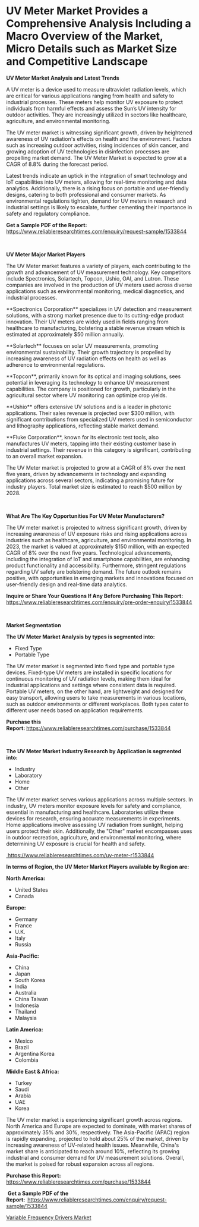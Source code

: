 <p><h1>UV Meter Market Provides a Comprehensive Analysis Including a Macro Overview of the Market, Micro Details such as Market Size and Competitive Landscape</h1></p><p><strong>UV Meter Market Analysis and Latest Trends</strong></p>
<p><p>A UV meter is a device used to measure ultraviolet radiation levels, which are critical for various applications ranging from health and safety to industrial processes. These meters help monitor UV exposure to protect individuals from harmful effects and assess the Sun’s UV intensity for outdoor activities. They are increasingly utilized in sectors like healthcare, agriculture, and environmental monitoring.</p><p>The UV meter market is witnessing significant growth, driven by heightened awareness of UV radiation's effects on health and the environment. Factors such as increasing outdoor activities, rising incidences of skin cancer, and growing adoption of UV technologies in disinfection processes are propelling market demand. The UV Meter Market is expected to grow at a CAGR of 8.8% during the forecast period. </p><p>Latest trends indicate an uptick in the integration of smart technology and IoT capabilities into UV meters, allowing for real-time monitoring and data analytics. Additionally, there is a rising focus on portable and user-friendly designs, catering to both professional and consumer markets. As environmental regulations tighten, demand for UV meters in research and industrial settings is likely to escalate, further cementing their importance in safety and regulatory compliance.</p></p>
<p><strong>Get a Sample PDF of the Report:&nbsp;</strong> <a href="https://www.reliableresearchtimes.com/enquiry/request-sample/1533844?utm_campaign=1994&utm_medium=2&utm_source=Github&utm_content=ia&utm_term=17022025&utm_id=uv-meter">https://www.reliableresearchtimes.com/enquiry/request-sample/1533844</a></p>
<p>&nbsp;</p>
<p><strong>UV Meter Major Market Players</strong></p>
<p><p>The UV Meter market features a variety of players, each contributing to the growth and advancement of UV measurement technology. Key competitors include Spectronics, Solartech, Topcon, Ushio, OAI, and Lutron. These companies are involved in the production of UV meters used across diverse applications such as environmental monitoring, medical diagnostics, and industrial processes.</p><p>**Spectronics Corporation** specializes in UV detection and measurement solutions, with a strong market presence due to its cutting-edge product innovation. Their UV meters are widely used in fields ranging from healthcare to manufacturing, bolstering a stable revenue stream which is estimated at approximately $50 million annually.</p><p>**Solartech** focuses on solar UV measurements, promoting environmental sustainability. Their growth trajectory is propelled by increasing awareness of UV radiation effects on health as well as adherence to environmental regulations.</p><p>**Topcon**, primarily known for its optical and imaging solutions, sees potential in leveraging its technology to enhance UV measurement capabilities. The company is positioned for growth, particularly in the agricultural sector where UV monitoring can optimize crop yields.</p><p>**Ushio** offers extensive UV solutions and is a leader in photonic applications. Their sales revenue is projected over $300 million, with significant contributions from specialized UV meters used in semiconductor and lithography applications, reflecting stable market demand.</p><p>**Fluke Corporation**, known for its electronic test tools, also manufactures UV meters, tapping into their existing customer base in industrial settings. Their revenue in this category is significant, contributing to an overall market expansion.</p><p>The UV Meter market is projected to grow at a CAGR of 8% over the next five years, driven by advancements in technology and expanding applications across several sectors, indicating a promising future for industry players. Total market size is estimated to reach $500 million by 2028.</p></p>
<p>&nbsp;</p>
<p><strong>What Are The Key Opportunities For UV Meter Manufacturers?</strong></p>
<p><p>The UV meter market is projected to witness significant growth, driven by increasing awareness of UV exposure risks and rising applications across industries such as healthcare, agriculture, and environmental monitoring. In 2023, the market is valued at approximately $150 million, with an expected CAGR of 8% over the next five years. Technological advancements, including the integration of IoT and smartphone capabilities, are enhancing product functionality and accessibility. Furthermore, stringent regulations regarding UV safety are bolstering demand. The future outlook remains positive, with opportunities in emerging markets and innovations focused on user-friendly design and real-time data analytics.</p></p>
<p><strong>Inquire or Share Your Questions If Any Before Purchasing This Report:</strong> <a href="https://www.reliableresearchtimes.com/enquiry/pre-order-enquiry/1533844?utm_campaign=1994&utm_medium=2&utm_source=Github&utm_content=ia&utm_term=17022025&utm_id=uv-meter">https://www.reliableresearchtimes.com/enquiry/pre-order-enquiry/1533844</a></p>
<p>&nbsp;</p>
<p><strong>Market Segmentation</strong></p>
<p><strong>The UV Meter Market Analysis by types is segmented into:</strong></p>
<p><ul><li>Fixed Type</li><li>Portable Type</li></ul></p>
<p><p>The UV meter market is segmented into fixed type and portable type devices. Fixed-type UV meters are installed in specific locations for continuous monitoring of UV radiation levels, making them ideal for industrial applications and settings where consistent data is required. Portable UV meters, on the other hand, are lightweight and designed for easy transport, allowing users to take measurements in various locations, such as outdoor environments or different workplaces. Both types cater to different user needs based on application requirements.</p></p>
<p><strong>Purchase this Report:&nbsp;</strong><a href="https://www.reliableresearchtimes.com/purchase/1533844?utm_campaign=1994&utm_medium=2&utm_source=Github&utm_content=ia&utm_term=17022025&utm_id=uv-meter">https://www.reliableresearchtimes.com/purchase/1533844</a></p>
<p>&nbsp;</p>
<p><strong>The UV Meter Market Industry Research by Application is segmented into:</strong></p>
<p><ul><li>Industry</li><li>Laboratory</li><li>Home</li><li>Other</li></ul></p>
<p><p>The UV meter market serves various applications across multiple sectors. In industry, UV meters monitor exposure levels for safety and compliance, essential in manufacturing and healthcare. Laboratories utilize these devices for research, ensuring accurate measurements in experiments. Home applications involve assessing UV radiation from sunlight, helping users protect their skin. Additionally, the "Other" market encompasses uses in outdoor recreation, agriculture, and environmental monitoring, where determining UV exposure is crucial for health and safety.</p></p>
<p><a href="https://www.reliableresearchtimes.com/uv-meter-r1533844?utm_campaign=1994&utm_medium=2&utm_source=Github&utm_content=ia&utm_term=17022025&utm_id=uv-meter">&nbsp;https://www.reliableresearchtimes.com/uv-meter-r1533844</a></p>
<p><strong>In terms of Region, the UV Meter Market Players available by Region are:</strong></p>
<p>
    <p> <strong> North America: </strong>
        <ul>
            <li>United States</li>
            <li>Canada</li>
        </ul>
        </p> 
    <p> <strong> Europe: </strong>
        <ul>
            <li>Germany</li>
            <li>France</li>
            <li>U.K.</li>
            <li>Italy</li>
            <li>Russia</li>
        </ul>
        </p> 
    <p> <strong> Asia-Pacific: </strong>
        <ul>
            <li>China</li>
            <li>Japan</li>
            <li>South Korea</li>
            <li>India</li>
            <li>Australia</li>
            <li>China Taiwan</li>
            <li>Indonesia</li>
            <li>Thailand</li>
            <li>Malaysia</li>
        </ul>
        </p> 
    <p> <strong> Latin America: </strong>
        <ul>
            <li>Mexico</li>
            <li>Brazil</li>
            <li>Argentina Korea</li>
            <li>Colombia</li>
        </ul>
        </p> 
    <p> <strong> Middle East & Africa: </strong>
        <ul>
            <li>Turkey</li>
            <li>Saudi</li>
            <li>Arabia</li>
            <li>UAE</li>
            <li>Korea</li>
        </ul>
    </p>
    </p>
<p><p>The UV meter market is experiencing significant growth across regions. North America and Europe are expected to dominate, with market shares of approximately 35% and 30%, respectively. The Asia-Pacific (APAC) region is rapidly expanding, projected to hold about 25% of the market, driven by increasing awareness of UV-related health issues. Meanwhile, China's market share is anticipated to reach around 10%, reflecting its growing industrial and consumer demand for UV measurement solutions. Overall, the market is poised for robust expansion across all regions.</p></p>
<p><strong>Purchase this Report: </strong><a href="https://www.reliableresearchtimes.com/purchase/1533844?utm_campaign=1994&utm_medium=2&utm_source=Github&utm_content=ia&utm_term=17022025&utm_id=uv-meter">https://www.reliableresearchtimes.com/purchase/1533844</a></p>
<p>&nbsp;<strong>Get a Sample PDF of the Report:&nbsp;&nbsp;</strong><a href="https://www.reliableresearchtimes.com/enquiry/request-sample/1533844?utm_campaign=1994&utm_medium=2&utm_source=Github&utm_content=ia&utm_term=17022025&utm_id=uv-meter">https://www.reliableresearchtimes.com/enquiry/request-sample/1533844</a></p>
<p><strong></strong></p>
<p><p><a href="https://github.com/juniordelafrance/Market-Research-Report-List-5/blob/main/variable-frequency-drivers-market.md?utm_campaign=1994&utm_medium=2&utm_source=Github&utm_content=ia&utm_term=17022025&utm_id=uv-meter">Variable Frequency Drivers Market</a></p></p>